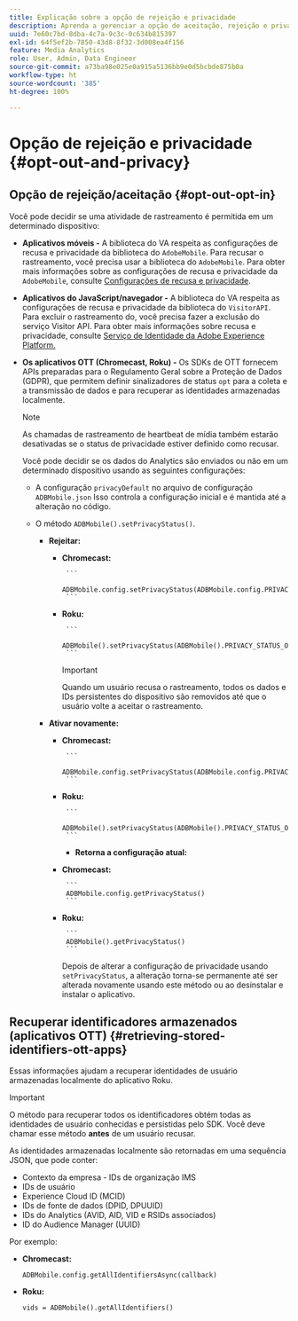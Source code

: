 ```yaml
---
title: Explicação sobre a opção de rejeição e privacidade
description: Aprenda a gerenciar a opção de aceitação, rejeição e privacidade.
uuid: 7e60c7bd-8dba-4c7a-9c3c-0c634b815397
exl-id: 64f5ef2b-7850-43d8-8f32-3d008ea4f156
feature: Media Analytics
role: User, Admin, Data Engineer
source-git-commit: a73ba98e025e0a915a5136bb9e0d5bcbde875b0a
workflow-type: ht
source-wordcount: '385'
ht-degree: 100%

---
```


# Opção de rejeição e privacidade {#opt-out-and-privacy}

## Opção de rejeição/aceitação {#opt-out-opt-in}

Você pode decidir se uma atividade de rastreamento é permitida em um determinado dispositivo:

* **Aplicativos móveis -** A biblioteca do VA respeita as configurações de recusa e privacidade da biblioteca do `AdobeMobile`. Para recusar o rastreamento, você precisa usar a biblioteca do `AdobeMobile`. Para obter mais informações sobre as configurações de recusa e privacidade da `AdobeMobile`, consulte [Configurações de recusa e privacidade](https://experienceleague.adobe.com/docs/mobile-services/android/gdpr-privacy-android/privacy.html?lang=pt-BR).
* **Aplicativos do JavaScript/navegador -** A biblioteca do VA respeita as configurações de recusa e privacidade da biblioteca do `VisitorAPI`. Para excluir o rastreamento do, você precisa fazer a exclusão do serviço Visitor API. Para obter mais informações sobre recusa e privacidade, consulte [Serviço de Identidade da Adobe Experience Platform.](https://experienceleague.adobe.com/docs/id-service/using/home.html?lang=pt-BR)
* **Os aplicativos OTT (Chromecast, Roku) -** Os SDKs de OTT fornecem APIs preparadas para o Regulamento Geral sobre a Proteção de Dados (GDPR), que permitem definir sinalizadores de status `opt` para a coleta e a transmissão de dados e para recuperar as identidades armazenadas localmente.

   >[!NOTE]
   >
   >As chamadas de rastreamento de heartbeat de mídia também estarão desativadas se o status de privacidade estiver definido como recusar.

   Você pode decidir se os dados do Analytics são enviados ou não em um determinado dispositivo usando as seguintes configurações:

   * A configuração `privacyDefault` no arquivo de configuração `ADBMobile.json` Isso controla a configuração inicial e é mantida até a alteração no código.

   * O método `ADBMobile().setPrivacyStatus()`.

      * **Rejeitar:**

         * **Chromecast:**

                ```
                ADBMobile.config.setPrivacyStatus(ADBMobile.config.PRIVACY_STATUS_OPT_OUT)
                ```
            
         * **Roku:**

                ```
                ADBMobile().setPrivacyStatus(ADBMobile().PRIVACY_STATUS_OPT_OUT)
                ```
            
            >[!IMPORTANT]
            >
            >Quando um usuário recusa o rastreamento, todos os dados e IDs persistentes do dispositivo são removidos até que o usuário volte a aceitar o rastreamento.
      * **Ativar novamente:**

         * **Chromecast:**

                ```
                ADBMobile.config.setPrivacyStatus(ADBMobile.config.PRIVACY_STATUS_OPT_IN)
                ```
            
         * **Roku:**

                ```
                ADBMobile().setPrivacyStatus(ADBMobile().PRIVACY_STATUS_OPT_IN)
                ```
            * **Retorna a configuração atual:**

         * **Chromecast:**

                ```
                ADBMobile.config.getPrivacyStatus()
                ```
            
         * **Roku:**

                ```
                ADBMobile().getPrivacyStatus()
                ```
            Depois de alterar a configuração de privacidade usando `setPrivacyStatus`, a alteração torna-se permanente até ser alterada novamente usando este método ou ao desinstalar e instalar o aplicativo.

## Recuperar identificadores armazenados (aplicativos OTT) {#retrieving-stored-identifiers-ott-apps}

Essas informações ajudam a recuperar identidades de usuário armazenadas localmente do aplicativo Roku.

>[!IMPORTANT]
>
>O método para recuperar todos os identificadores obtém todas as identidades de usuário conhecidas e persistidas pelo SDK. Você deve chamar esse método **antes** de um usuário recusar.

As identidades armazenadas localmente são retornadas em uma sequência JSON, que pode conter:

* Contexto da empresa - IDs de organização IMS
* IDs de usuário
* Experience Cloud ID (MCID)
* IDs de fonte de dados (DPID, DPUUID)
* IDs do Analytics (AVID, AID, VID e RSIDs associados)
* ID do Audience Manager (UUID)

Por exemplo:

* **Chromecast:**

   ```
   ADBMobile.config.getAllIdentifiersAsync(callback)
   ```

* **Roku:**

   ```
   vids = ADBMobile().getAllIdentifiers()
   ```
